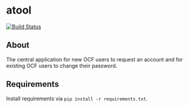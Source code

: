# atool
[![Build Status](https://travis-ci.org/ocf/atool.svg)](https://travis-ci.org/ocf/atool)

## About
The central application for new OCF users to request an account and for existing OCF users to change their password.

## Requirements
Install requirements via `pip install -r requirements.txt`.
